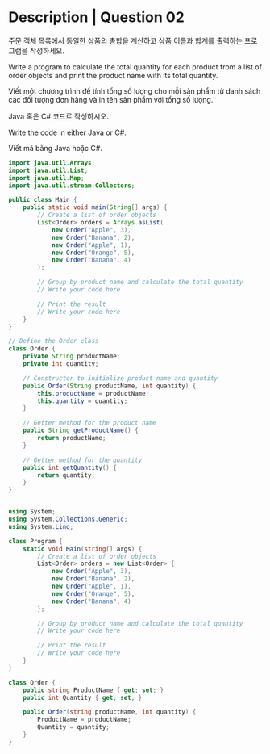# Description | Question 02

주문 객체 목록에서 동일한 상품의 총합을 계산하고 상품 이름과 합계를 출력하는 프로그램을 작성하세요.

Write a program to calculate the total quantity for each product from a list of order objects and print the product name with its total quantity.

Viết một chương trình để tính tổng số lượng cho mỗi sản phẩm từ danh sách các đối tượng đơn hàng và in tên sản phẩm với tổng số lượng.

Java 혹은 C# 코드로 작성하시오.

Write the code in either Java or C#.

Viết mã bằng Java hoặc C#.

```java
import java.util.Arrays;
import java.util.List;
import java.util.Map;
import java.util.stream.Collectors;

public class Main {
    public static void main(String[] args) {
        // Create a list of order objects
        List<Order> orders = Arrays.asList(
            new Order("Apple", 3),
            new Order("Banana", 2),
            new Order("Apple", 1),
            new Order("Orange", 5),
            new Order("Banana", 4)
        );

        // Group by product name and calculate the total quantity
        // Write your code here

        // Print the result
        // Write your code here
    }
}

// Define the Order class
class Order {
    private String productName;
    private int quantity;

    // Constructor to initialize product name and quantity
    public Order(String productName, int quantity) {
        this.productName = productName;
        this.quantity = quantity;
    }

    // Getter method for the product name
    public String getProductName() {
        return productName;
    }

    // Getter method for the quantity
    public int getQuantity() {
        return quantity;
    }
}


```

```csharp

using System;
using System.Collections.Generic;
using System.Linq;

class Program {
    static void Main(string[] args) {
        // Create a list of order objects
        List<Order> orders = new List<Order> {
            new Order("Apple", 3),
            new Order("Banana", 2),
            new Order("Apple", 1),
            new Order("Orange", 5),
            new Order("Banana", 4)
        };

        // Group by product name and calculate the total quantity
        // Write your code here

        // Print the result
        // Write your code here
    }
}

class Order {
    public string ProductName { get; set; }
    public int Quantity { get; set; }

    public Order(string productName, int quantity) {
        ProductName = productName;
        Quantity = quantity;
    }
}

```
